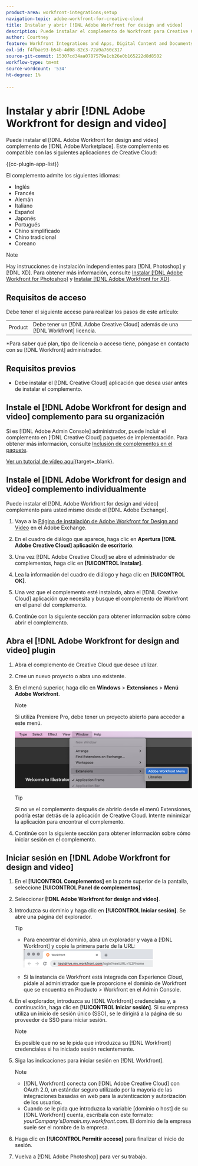 ```yaml
---
product-area: workfront-integrations;setup
navigation-topic: adobe-workfront-for-creative-cloud
title: Instalar y abrir [!DNL Adobe Workfront for design and video]
description: Puede instalar el complemento de Workfront para Creative Cloud desde Adobe Marketplace.
author: Courtney
feature: Workfront Integrations and Apps, Digital Content and Documents
exl-id: f4fbae93-b54b-4d08-82c3-72a9a760c317
source-git-commit: 15307cd34aa0787579a1cb26e0b165222d8d8502
workflow-type: tm+mt
source-wordcount: '534'
ht-degree: 1%

---
```


# Instalar y abrir [!DNL Adobe Workfront for design and video]

Puede instalar el [!DNL Adobe Workfront for design and video] complemento de [!DNL Adobe Marketplace]. Este complemento es compatible con las siguientes aplicaciones de Creative Cloud:

{{cc-plugin-app-list}}

El complemento admite los siguientes idiomas:

* Inglés
* Francés
* Alemán
* Italiano
* Español
* Japonés
* Portugués
* Chino simplificado
* Chino tradicional
* Coreano

>[!NOTE]
>
>Hay instrucciones de instalación independientes para [!DNL Photoshop] y [!DNL XD]. Para obtener más información, consulte [Instalar [!DNL Adobe Workfront for Photoshop]](/help/quicksilver/workfront-integrations-and-apps/adobe-workfront-for-creative-cloud/wf-cc-install-ps.md) y [Instalar [!DNL Adobe Workfront for XD]](/help/quicksilver/workfront-integrations-and-apps/adobe-workfront-for-creative-cloud/wf-adobe-xd-install.md).


## Requisitos de acceso

Debe tener el siguiente acceso para realizar los pasos de este artículo:

<table style="table-layout:auto"> 
 <col> 
 <col> 
 <tbody> 
 <!-- <tr> 
   <td role="rowheader">[!DNL Adobe Workfront] plan*</td> 
   <td> <p>[!UICONTROL Pro] or higher</p> </td> 
  </tr> 
  <tr data-mc-conditions=""> 
   <td role="rowheader">[!DNL Adobe Workfront] license*</td> 
   <td> <p>[!UICONTROL Work] or [!UICONTROL Plan]</p> </td> 
  </tr> -->
  <tr> 
   <td role="rowheader">Product</td> 
   <td>Debe tener un [!DNL Adobe Creative Cloud] además de una [!DNL Workfront] licencia.</td> 
  </tr> 
 </tbody> 
</table>

&#42;Para saber qué plan, tipo de licencia o acceso tiene, póngase en contacto con su [!DNL Workfront] administrador.

## Requisitos previos

* Debe instalar el [!DNL Creative Cloud] aplicación que desea usar antes de instalar el complemento.

## Instale el [!DNL Adobe Workfront for design and video] complemento para su organización

Si es [!DNL Adobe Admin Console] administrador, puede incluir el complemento en [!DNL Creative Cloud] paquetes de implementación. Para obtener más información, consulte [Inclusión de complementos en el paquete](https://helpx.adobe.com/in/enterprise/using/manage-extensions.html).

[Ver un tutorial de vídeo aquí](https://www.youtube.com/watch?v=zzvXNLIBzrc){target=_blank}.

## Instale el [!DNL Adobe Workfront for design and video] complemento individualmente

Puede instalar el [!DNL Adobe Workfront for design and video] complemento para usted mismo desde el [!DNL Adobe Exchange].

1. Vaya a la [Página de instalación de Adobe Workfront for Design and Video](https://adobe.com/go/cc_plugins_discover_plugin?pluginId=108938&amp;workflow=share) en el Adobe Exchange.
1. En el cuadro de diálogo que aparece, haga clic en **Apertura [!DNL Adobe Creative Cloud] aplicación de escritorio**.
1. Una vez [!DNL Adobe Creative Cloud] se abre el administrador de complementos, haga clic en **[!UICONTROL Instalar]**.
1. Lea la información del cuadro de diálogo y haga clic en **[!UICONTROL OK]**.
1. Una vez que el complemento esté instalado, abra el [!DNL Creative Cloud] aplicación que necesita y busque el complemento de Workfront en el panel del complemento.

1. Continúe con la siguiente sección para obtener información sobre cómo abrir el complemento.

## Abra el [!DNL Adobe Workfront for design and video] plugin

1. Abra el complemento de Creative Cloud que desee utilizar.

1. Cree un nuevo proyecto o abra uno existente.

1. En el menú superior, haga clic en **Windows** > **Extensiones** > **Menú Adobe Workfront**.

   >[!NOTE]
   >
   >Si utiliza Premiere Pro, debe tener un proyecto abierto para acceder a este menú.

   ![](assets/adobe-workfront-menu.png)


   >[!TIP]
   >
   >Si no ve el complemento después de abrirlo desde el menú Extensiones, podría estar detrás de la aplicación de Creative Cloud. Intente minimizar la aplicación para encontrar el complemento.

1. Continúe con la siguiente sección para obtener información sobre cómo iniciar sesión en el complemento.


## Iniciar sesión en [!DNL Adobe Workfront for design and video]

1. En el **[!UICONTROL Complementos]** en la parte superior de la pantalla, seleccione **[!UICONTROL Panel de complementos]**.
1. Seleccionar **[!DNL Adobe Workfront for design and video]**.
1. Introduzca su dominio y haga clic en **[!UICONTROL Iniciar sesión]**. Se abre una página del explorador.

   >[!TIP]
   >
   >* Para encontrar el dominio, abra un explorador y vaya a [!DNL Workfront] y copie la primera parte de la URL:\
      >![](assets/domain-350x50.png)
   >
   > * Si la instancia de Workfront está integrada con Experience Cloud, pídale al administrador que le proporcione el dominio de Workfront que se encuentra en Producto > Workfront en el Admin Console.


1. En el explorador, introduzca su [!DNL Workfront] credenciales y, a continuación, haga clic en **[!UICONTROL Iniciar sesión]**. Si su empresa utiliza un inicio de sesión único (SSO), se le dirigirá a la página de su proveedor de SSO para iniciar sesión.

   >[!NOTE]
   >
   >Es posible que no se le pida que introduzca su [!DNL Workfront] credenciales si ha iniciado sesión recientemente.

1. Siga las indicaciones para iniciar sesión en [!DNL Workfront].

   >[!NOTE]
   >
   >* [!DNL Workfront] conecta con [!DNL Adobe Creative Cloud] con OAuth 2.0, un estándar seguro utilizado por la mayoría de las integraciones basadas en web para la autenticación y autorización de los usuarios.
   >* Cuando se le pida que introduzca la variable [dominio o host] de su [!DNL Workfront] cuenta, escríbala con este formato: *yourCompany&#39;sDomain.my.workfront.com*. El dominio de la empresa suele ser el nombre de la empresa.


1. Haga clic en **[!UICONTROL Permitir acceso]** para finalizar el inicio de sesión.
1. Vuelva a [!DNL Adobe Photoshop] para ver su trabajo.

